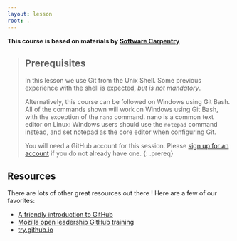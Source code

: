```yaml
---
layout: lesson
root: .
---
```

**This course is based on materials by [Software Carpentry](http://www.software-carpentry.org)**

> ## Prerequisites
> In this lesson we use Git from the Unix Shell.
> Some previous experience with the shell is expected,
> *but is not mandatory*.
>
> Alternatively, this course can be followed on Windows using
> Git Bash.
> All of the commands shown will work on Windows using Git Bash,
> with the exception of the `nano` command.
> nano is a common text editor on Linux:
> Windows users should use the `notepad` command instead, and set
> notepad as the core editor when configuring Git.
>
> You will need a GitHub account for this session.
> Please [sign up for an account](https://github.com/)
if you do not already have one.
{: .prereq}

## Resources

There are lots of other great resources out there !
Here are a few of our favorites:

* [A friendly introduction to GitHub](https://kirstiejane.github.io/friendly-github-intro/)
* [Mozilla open leadership GitHub training](https://mozilla.github.io/open-leadership-training-series/articles/get-your-project-online/introducing-github-for-collaborative-work-and-version-control/)
* [try.github.io](https://try.github.io/)

